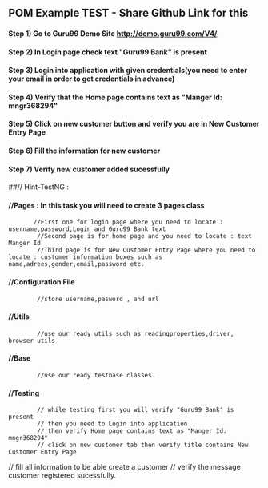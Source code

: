 ## POM Example TEST - Share Github Link for this
####    Step 1) Go to Guru99 Demo Site   http://demo.guru99.com/V4/
####    Step 2) In Login page check text "Guru99 Bank" is present
####    Step 3) Login into application  with given credentials(you need to enter your email in order to get credentials in advance)
####    Step 4) Verify that the Home page contains text as "Manger Id: mngr368294"
####    Step 5) Click on new customer button and verify you are in New Customer Entry Page
####    Step 6) Fill the information for new customer
####    Step 7) Verify new customer added sucessfully



##//    Hint-TestNG :
####  //Pages : In this task you will need to create 3 pages class
           //First one for login page where you need to locate : username,password,Login and Guru99 Bank text
            //Second page is for home page and you need to locate : text Manger Id
            //Third page is for New Customer Entry Page where you need to locate : customer information boxes such as name,adrees,gender,email,password etc.
####        //Configuration File
            //store username,pasword , and url
####        //Utils
            //use our ready utils such as readingproperties,driver, browser utils
####        //Base
            //use our ready testbase classes.
####        //Testing
            // while testing first you will verify "Guru99 Bank" is present
            // then you need to Login into application
            // then verify Home page contains text as "Manger Id: mngr368294"
            // click on new customer tab then verify title contains New Customer Entry Page
// fill all information to be able create a customer
            // verify the message customer registered sucessfully.